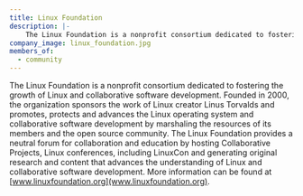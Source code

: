 ```yaml
---
title: Linux Foundation
description: |-
    The Linux Foundation is a nonprofit consortium dedicated to fostering the growth of Linux and collaborative software development.
company_image: linux_foundation.jpg
members_of:
  - community
---
```

The Linux Foundation is a nonprofit consortium dedicated to fostering the growth of Linux and collaborative software development. Founded in 2000, the organization sponsors the work of Linux creator Linus Torvalds and promotes, protects and advances the Linux operating system and collaborative software development by marshaling the resources of its members and the open source community. The Linux Foundation provides a neutral forum for collaboration and education by hosting Collaborative Projects, Linux conferences, including LinuxCon and generating original research and content that advances the understanding of Linux and collaborative software development. More information can be found at [www.linuxfoundation.org](www.linuxfoundation.org).